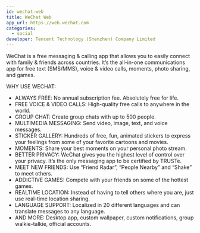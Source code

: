 ```yaml
---
id: wechat-web
title: WeChat Web
app_url: https://web.wechat.com
categories:
  - social
developer: Tencent Technology (Shenzhen) Company Limited
---
```

WeChat is a free messaging & calling app that allows you to easily connect with family & friends across countries. It’s the all-in-one communications app for free text (SMS/MMS), voice & video calls, moments, photo sharing, and games.

WHY USE WECHAT:
-	ALWAYS FREE: No annual subscription fee. Absolutely free for life.
-	FREE VOICE & VIDEO CALLS: High-quality free calls to anywhere in the world.
-	GROUP CHAT: Create group chats with up to 500 people.
-	MULTIMEDIA MESSAGING: Send video, image, text, and voice messages.
-	STICKER GALLERY: Hundreds of free, fun, animated stickers to express your feelings from some of your favorite cartoons and movies.
-	MOMENTS: Share your best moments on your personal photo stream.
-	BETTER PRIVACY: WeChat gives you the highest level of control over your privacy. It’s the only messaging app to be certified by TRUSTe.
-	MEET NEW FRIENDS: Use “Friend Radar”, “People Nearby” and “Shake” to meet others.
-	ADDICTIVE GAMES: Compete with your friends on some of the hottest games.
-	REALTIME LOCATION: Instead of having to tell others where you are, just use real-time location sharing.
-	LANGUAGE SUPPORT: Localized in 20 different languages and can translate messages to any language.
-	AND MORE: Desktop app, custom wallpaper, custom notifications, group walkie-talkie, official accounts.
